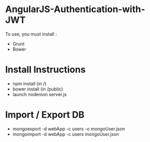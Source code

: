 AngularJS-Authentication-with-JWT
=================================

To use, you must install :
+ Grunt
+ Bower


Install Instructions
=====================

+ npm install (in /)
+ bower install (in /public)
+ launch nodemon server.js


Import / Export DB
=====================

+ mongoexport -d webApp -c users -o mongoUser.json
+ mongoimport -d webApp -c users mongoUser.json